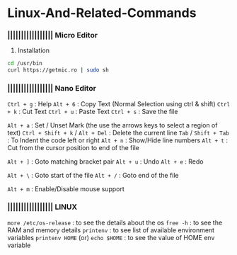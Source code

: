 # Linux-And-Related-Commands

### |||||||||||||||||  Micro Editor

1. Installation

```sh
cd /usr/bin
curl https://getmic.ro | sudo sh
```



### |||||||||||||||||  Nano Editor

`Ctrl + g` : Help
`Alt + 6` : Copy Text (Normal Selection using ctrl & shift)
`Ctrl + k` : Cut Text
`Ctrl + u` : Paste Text
`Ctrl + s` : Save the file

`Alt + a` : Set / Unset Mark (the use the arrows keys to select a region of text)
`Ctrl + Shift + k` / `Alt + Del` : Delete the current line
`Tab` / `Shift + Tab` : To Indent the code left or right
`Alt + n` : Show/Hide line numbers
`Alt + t` : Cut from the cursor position to end of the file

`Alt + ]` : Goto matching bracket pair
`Alt + u` : Undo
`Alt + e` : Redo

`Alt + \` : Goto start of the file
`Alt + /` : Goto end of the file

`Alt + m` : Enable/Disable mouse support

### |||||||||||||||||  LINUX

`more /etc/os-release` : to see the details about the os
`free -h` : to see the RAM and memory details
`printenv` : to see list of available environment variables
`printenv HOME` (or) `echo $HOME` : to see the value of HOME env variable
